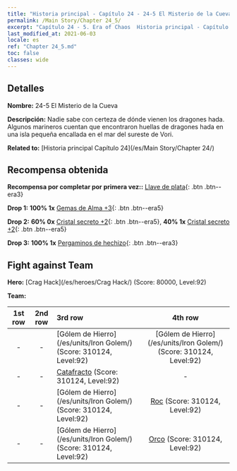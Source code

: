 ```yaml
---
title: "Historia principal - Capítulo 24 - 24-5 El Misterio de la Cueva"
permalink: /Main Story/Chapter 24_5/
excerpt: "Capítulo 24 - 5. Era of Chaos  Historia principal - Capítulo 24_5. 24-5 El Misterio de la Cueva"
last_modified_at: 2021-06-03
locale: es
ref: "Chapter 24_5.md"
toc: false
classes: wide
---
```


## Detalles

 **Nombre:** 24-5 El Misterio de la Cueva

 **Descripción:** Nadie sabe con certeza de dónde vienen los dragones hada. Algunos marineros cuentan que encontraron huellas de dragones hada en una isla pequeña encallada en el mar del sureste de Vori.

 **Related to:** [Historia principal Capítulo 24](/es/Main Story/Chapter 24/)

## Recompensa obtenida

 **Recompensa por completar por primera vez::** [Llave de plata](/ItemsES/con_693/){: .btn .btn--era3}

 **Drop 1:** **100% 1x** [Gemas de Alma +3](/ItemsES/mat_86/){: .btn .btn--era5}

 **Drop 2:** **60% 0x** [Cristal secreto +2](/ItemsES/mat_80/){: .btn .btn--era5}, **40% 1x** [Cristal secreto +2](/ItemsES/mat_80/){: .btn .btn--era5}

 **Drop 3:** **100% 1x** [Pergaminos de hechizo](/ItemsES/con_694/){: .btn .btn--era3}


## Fight against Team
 **Hero:** [Crag Hack](/es/heroes/Crag Hack/) (Score: 80000, Level:92)

 **Team:**


  | 1st row | 2nd row | 3rd row | 4th row |
  |:----:|:----:|:----|:----:|
  | - | - | [Gólem de Hierro](/es/units/Iron Golem/) (Score: 310124, Level:92)  | [Gólem de Hierro](/es/units/Iron Golem/) (Score: 310124, Level:92)  |
  | - | - | [Catafracto](/es/units/Cavalier/) (Score: 310124, Level:92)  | - |
  | - | - | [Gólem de Hierro](/es/units/Iron Golem/) (Score: 310124, Level:92)  | [Roc](/es/units/Roc/) (Score: 310124, Level:92)  |
  | - | - | [Gólem de Hierro](/es/units/Iron Golem/) (Score: 310124, Level:92)  | [Orco](/es/units/Orc/) (Score: 310124, Level:92)  |


